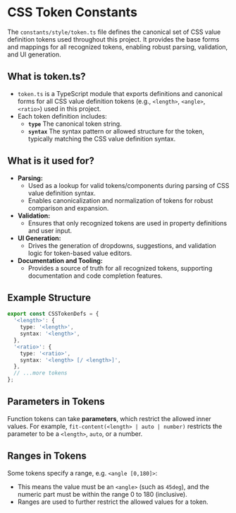 # CSS Token Constants

The `constants/style/token.ts` file defines the canonical set of CSS value definition tokens  used throughout this project. It provides the base forms and mappings for all recognized tokens, enabling robust parsing, validation, and UI generation.

## What is token.ts?

- `token.ts` is a TypeScript module that exports definitions and canonical forms for all CSS value definition tokens  (e.g., `<length>`, `<angle>`, `<ratio>`) used in this project.
- Each token definition includes:
  - **`type`** The canonical token string.
  - **`syntax`** The syntax pattern or allowed structure for the token, typically matching the CSS value definition syntax.


## What is it used for?

- **Parsing:**
  - Used as a lookup for valid tokens/components during parsing of CSS value definition syntax.
  - Enables canonicalization and normalization of tokens for robust comparison and expansion.
- **Validation:**
  - Ensures that only recognized tokens are used in property definitions and user input.
- **UI Generation:**
  - Drives the generation of dropdowns, suggestions, and validation logic for token-based value editors.
- **Documentation and Tooling:**
  - Provides a source of truth for all recognized tokens, supporting documentation and code completion features.

## Example Structure

```ts
export const CSSTokenDefs = {
  '<length>': {
    type: '<length>',
    syntax: '<length>',
  },
  '<ratio>': {
    type: '<ratio>',
    syntax: '<length> [/ <length>]',
  },
  // ...more tokens
};
```


## Parameters in Tokens

Function tokens can take **parameters**, which restrict the allowed inner values. For example, `fit-content(<length> | auto | number)` restricts the parameter to be a `<length>`, `auto`, or a number.

## Ranges in Tokens

Some tokens specify a range, e.g. `<angle [0,180]>`:
- This means the value must be an `<angle>` (such as `45deg`), and the numeric part must be within the range 0 to 180 (inclusive).
- Ranges are used to further restrict the allowed values for a token.


